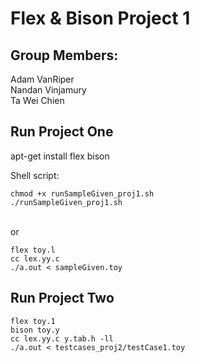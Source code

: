 # Flex & Bison Project 1

## Group Members:

Adam VanRiper<br/>
Nandan Vinjamury<br/>
Ta Wei Chien

## Run Project One

apt-get install flex bison<br/>

Shell script:<br/>

```
chmod +x runSampleGiven_proj1.sh
./runSampleGiven_proj1.sh
```

<br/> or <br/>

```
flex toy.l
cc lex.yy.c
./a.out < sampleGiven.toy
```

## Run Project Two

```
flex toy.1
bison toy.y
cc lex.yy.c y.tab.h -ll
./a.out < testcases_proj2/testCase1.toy
```
